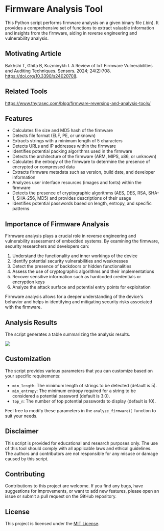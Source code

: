 # Firmware Analysis Tool

This Python script performs firmware analysis on a given binary file (.bin). It provides a comprehensive set of functions to extract valuable information and insights from the firmware, aiding in reverse engineering and vulnerability analysis.

## Motivating Article

Bakhshi T, Ghita B, Kuzminykh I. A Review of IoT Firmware Vulnerabilities and Auditing Techniques. Sensors. 2024; 24(2):708. https://doi.org/10.3390/s24020708.

## Related Tools

https://www.thyrasec.com/blog/firmware-reversing-and-analysis-tools/

## Features

- Calculates file size and MD5 hash of the firmware
- Detects file format (ELF, PE, or unknown)
- Extracts strings with a minimum length of 5 characters
- Detects URLs and IP addresses within the firmware
- Identifies potential packing algorithms used in the firmware
- Detects the architecture of the firmware (ARM, MIPS, x86, or unknown)
- Calculates the entropy of the firmware to determine the presence of encrypted or compressed data
- Extracts firmware metadata such as version, build date, and developer information
- Analyzes user interface resources (images and fonts) within the firmware
- Detects the presence of cryptographic algorithms (AES, DES, RSA, SHA-1, SHA-256, MD5) and provides descriptions of their usage
- Identifies potential passwords based on length, entropy, and specific patterns

## Importance of Firmware Analysis

Firmware analysis plays a crucial role in reverse engineering and vulnerability assessment of embedded systems. By examining the firmware, security researchers and developers can:

1. Understand the functionality and inner workings of the device
2. Identify potential security vulnerabilities and weaknesses
3. Detect the presence of backdoors or hidden functionalities
4. Assess the use of cryptographic algorithms and their implementations
5. Recover sensitive information such as hardcoded credentials or encryption keys
6. Analyze the attack surface and potential entry points for exploitation

Firmware analysis allows for a deeper understanding of the device's behavior and helps in identifying and mitigating security risks associated with the firmware.

## Analysis Results

The script generates a table summarizing the analysis results. 

![](https://github.com/ericyoc/simpgle_firmware_analysis/blob/main/results_firmware_analysis.jpg)

## Customization

The script provides various parameters that you can customize based on your specific requirements:

- `min_length`: The minimum length of strings to be detected (default is 5).
- `min_entropy`: The minimum entropy required for a string to be considered a potential password (default is 3.0).
- `top_n`: The number of top potential passwords to display (default is 10).

Feel free to modify these parameters in the `analyze_firmware()` function to suit your needs.

## Disclaimer

This script is provided for educational and research purposes only. The use of this tool should comply with all applicable laws and ethical guidelines. The authors and contributors are not responsible for any misuse or damage caused by this script.

## Contributing

Contributions to this project are welcome. If you find any bugs, have suggestions for improvements, or want to add new features, please open an issue or submit a pull request on the GitHub repository.

## License

This project is licensed under the [MIT License](LICENSE).
